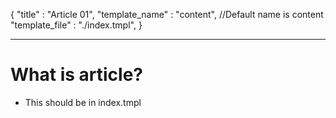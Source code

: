 {
    "title" : "Article 01",
    "template_name" : "content", //Default name is content
    "template_file" : "./index.tmpl",
}

---

# What is article?

- This should be in index.tmpl

